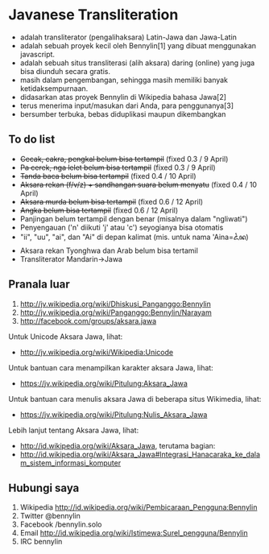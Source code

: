 Javanese Transliteration
========================

* adalah transliterator (pengalihaksara) Latin-Jawa dan Jawa-Latin
* adalah sebuah proyek kecil oleh Bennylin[1] yang dibuat menggunakan javascript.
* adalah sebuah situs transliterasi (alih aksara) daring (online) yang juga bisa diunduh secara gratis.
* masih dalam pengembangan, sehingga masih memiliki banyak ketidaksempurnaan.
* didasarkan atas proyek Bennylin di Wikipedia bahasa Jawa[2]
* terus menerima input/masukan dari Anda, para penggunanya[3]
* bersumber terbuka, bebas diduplikasi maupun dikembangkan

To do list
----------
* <s>Cecak, cakra, pengkal belum bisa tertampil</s> (fixed 0.3 / 9 April)
* <s>Pa cerek, nga lelet belum bisa tertampil</s> (fixed 0.3 / 9 April)
* <s>Tanda baca belum bisa tertampil</s> (fixed 0.4 / 10 April)
* <s>Aksara rekan (f/v/z) + sandhangan suara belum menyatu</s> (fixed 0.4 / 10 April)
* <s>Aksara murda belum bisa tertampil</s> (fixed 0.6 / 12 April)
* <s>Angka belum bisa tertampil</s> (fixed 0.6 / 12 April)
* Panjingan belum tertampil dengan benar (misalnya dalam "ngliwati")
* Penyengauan ('n' diikuti 'j' atau 'c') seyogianya bisa otomatis
* "ii", "uu", "ai", dan "Ai" di depan kalimat (mis. untuk nama 'Aina=ꦍꦤ)
* Aksara rekan Tyonghwa dan Arab belum bisa tertamil
* Transliterator Mandarin->Jawa

Pranala luar
------------
1. http://jv.wikipedia.org/wiki/Dhiskusi_Panganggo:Bennylin
2. http://jv.wikipedia.org/wiki/Panganggo:Bennylin/Narayam
3. http://facebook.com/groups/aksara.jawa

Untuk Unicode Aksara Jawa, lihat:
* http://jv.wikipedia.org/wiki/Wikipedia:Unicode

Untuk bantuan cara menampilkan karakter aksara Jawa, lihat:
* https://jv.wikipedia.org/wiki/Pitulung:Aksara_Jawa

Untuk bantuan cara menulis aksara Jawa di beberapa situs Wikimedia, lihat:
* https://jv.wikipedia.org/wiki/Pitulung:Nulis_Aksara_Jawa

Lebih lanjut tentang Aksara Jawa, lihat:
* http://id.wikipedia.org/wiki/Aksara_Jawa, terutama bagian: 
* http://id.wikipedia.org/wiki/Aksara_Jawa#Integrasi_Hanacaraka_ke_dalam_sistem_informasi_komputer

Hubungi saya
------------
1. Wikipedia http://id.wikipedia.org/wiki/Pembicaraan_Pengguna:Bennylin
2. Twitter @bennylin
3. Facebook /bennylin.solo
4. Email http://id.wikipedia.org/wiki/Istimewa:Surel_pengguna/Bennylin
5. IRC bennylin
